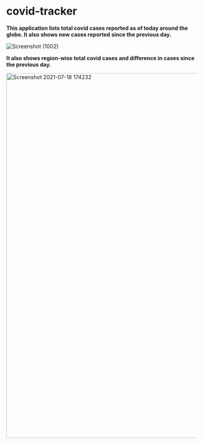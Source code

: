 # covid-tracker
**This application lists total covid cases reported as of today around the globe. It also shows new cases reported since the previous day.**

![Screenshot (1002)](https://user-images.githubusercontent.com/47707762/126807545-53ec025e-0b50-4576-a054-187a29868dfc.png)


**It also shows region-wise total covid cases and difference in cases since the previous day.**

<img width="960" alt="Screenshot 2021-07-18 174232" src="https://user-images.githubusercontent.com/47707762/126807455-b9fa8491-a755-4c0c-9932-a2e69f9b0389.png">

